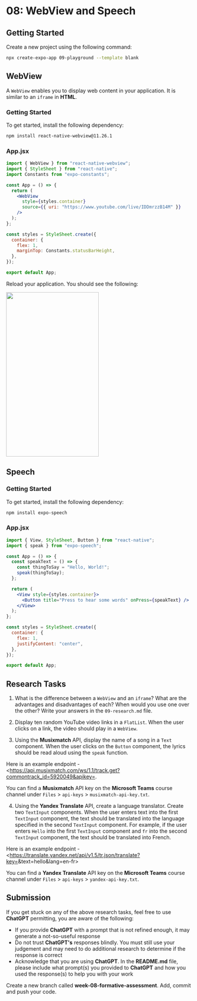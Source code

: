 # 08: WebView and Speech

## Getting Started

Create a new project using the following command:

```bash
npx create-expo-app 09-playground --template blank
```

## WebView

A `WebView` enables you to display web content in your application. It is similar to an `iframe` in **HTML**.

### Getting Started

To get started, install the following dependency:

```bash
npm install react-native-webview@11.26.1
```

### App.jsx

```jsx
import { WebView } from "react-native-webview";
import { StyleSheet } from "react-native";
import Constants from "expo-constants";

const App = () => {
  return (
    <WebView
      style={styles.container}
      source={{ uri: "https://www.youtube.com/live/IDDmrzzB14M" }}
    />
  );
};

const styles = StyleSheet.create({
  container: {
    flex: 1,
    marginTop: Constants.statusBarHeight,
  },
});

export default App;
```

Reload your application. You should see the following:

<img src="../resources%20(ignore)/img/09/phone-1.png" width="250" height="444" />

## Speech

### Getting Started

To get started, install the following dependency:

```bash
npm install expo-speech
```

### App.jsx

```jsx
import { View, StyleSheet, Button } from "react-native";
import { speak } from "expo-speech";

const App = () => {
  const speakText = () => {
    const thingToSay = "Hello, World!";
    speak(thingToSay);
  };

  return (
    <View style={styles.container}>
      <Button title="Press to hear some words" onPress={speakText} />
    </View>
  );
};

const styles = StyleSheet.create({
  container: {
    flex: 1,
    justifyContent: "center",
  },
});

export default App;
```

## Research Tasks

1. What is the difference between a `WebView` and an `iframe`? What are the advantages and disadvantages of each? When would you use one over the other? Write your answers in the `09-research.md` file.

2. Display ten random YouTube video links in a `FlatList`. When the user clicks on a link, the video should play in a `WebView`.

3. Using the **Musixmatch** API, display the name of a song in a `Text` component. When the user clicks on the `Button` component, the lyrics should be read aloud using the `speak` function. 

Here is an example endpoint - <https://api.musixmatch.com/ws/1.1/track.get?commontrack_id=5920049&apikey=<ADD YOUR API KEY HERE>.

You can find a **Musixmatch** API key on the **Microsoft Teams** course channel under `Files` > `api-keys` > `musixmatch-api-key.txt`.

4. Using the **Yandex Translate** API, create a language translator. Create two `TextInput` components. When the user enters text into the first `TextInput` component, the text should be translated into the language specified in the second `TextInput` component. For example, if the user enters `Hello` into the first `TextInput` component and `fr` into the second `TextInput` component, the text should be translated into French.


Here is an example endpoint - <https://translate.yandex.net/api/v1.5/tr.json/translate?key=<ADD YOUR API KEY HERE>&text=hello&lang=en-fr>

You can find a **Yandex Translate** API key on the **Microsoft Teams** course channel under `Files` > `api-keys` > `yandex-api-key.txt`.

## Submission

If you get stuck on any of the above research tasks, feel free to use **ChatGPT** permitting, you are aware of the following:

- If you provide **ChatGPT** with a prompt that is not refined enough, it may generate a not-so-useful response
- Do not trust **ChatGPT's** responses blindly. You must still use your judgement and may need to do additional research to determine if the response is correct
- Acknowledge that you are using **ChatGPT**. In the **README.md** file, please include what prompt(s) you provided to **ChatGPT** and how you used the response(s) to help you with your work

Create a new branch called **week-08-formative-assessment**. Add, commit and push your code.
